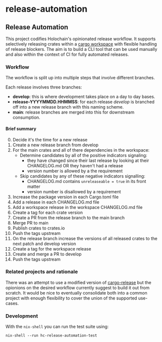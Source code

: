 # release-automation

## Release Automation

This project codifies Holochain's opinionated release workflow.
It supports selectively releasing crates within a [cargo workspace](https://doc.rust-lang.org/cargo/reference/workspaces.html) with flexible handling of release blockers.
The aim is to build a CLI tool that can be used manually and also within the context of CI for fully automated releases.

### Workflow

The workflow is split up into multiple steps that involve different branches.

Each release involves three branches:
- **develop**: this is where development takes place on a day to day bases.
- **release-YYYYMMDD.HHMMSS**: for each release _develop_ is branched off into a new release branch with this naming scheme.
- **main**: release branches are merged into this for downstream consumption.

#### Brief summary

0. Decide it's the time for a new release
1. Create a new release branch from develop
2. For the main crates and all of there dependencies in the workspace:
    - Determine candidates by all of the positive indicators signaling:
        * they have changed since their last release by looking at their CHANGELOG.md OR they haven't had a release
        * version number is allowed by a the requirement
    - Skip candidates by any of these negative indicators signalling:
        * CHANGELOG.md contains `unreleaseable = true` in its front matter
        * version number is disallowed by a requirement
3. Increase the package version in each Cargo.toml file
4. Add a release in each CHANGELOG.md file
5. Add a workspace release in the workspace CHANGELOG.md file
6. Create a tag for each crate version
7. Create a PR from the release branch to the main branch
8. Merge PR to main
9. Publish crates to crates.io
10. Push the tags upstream
11. On the release branch increase the versions of all released crates to the next patch and develop version
12. Create a tag for the workspace release
13. Create and merge a PR to develop
14. Push the tags upstream

### Related projects and rationale

There was an attempt to use a modified version of [cargo-release](https://github.com/sunng87/cargo-release) but the opionions on the desired workflow currently suggest to build it out from scratch.
It would be nice to eventually consolidate both into a common project with enough flexibility to cover the union of the supported use-cases.

### Development

With the `nix-shell` you can run the test suite using:

```shell
nix-shell --run hc-release-automation-test
```
